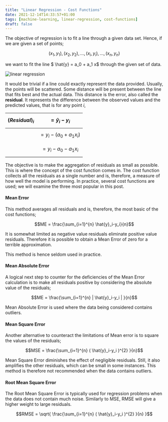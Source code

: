 ```yaml
---
title: "Linear Regression - Cost Functions"
date: 2021-12-14T14:33:57+01:00
tags: [machine-learning, linear-regression, cost-functions]
draft: false
---
```


The objective of regression is to fit a line through a given data set. Hence, if we are given a set of points;

$$ (x_1, y_1), (x_2, y_2), \dots, (x_i, y_i), \dots ,(x_n, y_n)$$

we want to fit the line $ \hat{y} = a_0 + a_1 x$ through the given set of data.

![linear regression](/post/img/ml_linear_regression.jpg)

It would be  trivial if a line could exactly represent the data provided. Usually, the points will be scattered. Some distance will be present between the line that fits best and the actual data. This distance is the error, also called the **residual**. It represents the difference between the observed values and the predicted values, that is for any point $i$,

| $$(Residual)_i$$  |$$ = \hat{y}_i-y_i$$   |
|---|---|
|   | $$= y_i -(a_0 + a_1 x_i)$$  |
|   | $$= y_i - a_0 - a_1 x_i$$  |

The objective is to make the aggregation of residuals as small as possible. This is where the concept of the cost function comes in. The cost function collects all the residuals as a single number and is, therefore, a measure of how well the model is performing. In practice, several cost functions are used; we will examine the three most popular in this post.

#### Mean Error

This method averages all residuals and is, therefore, the most basic of the cost functions;

$$ME = \frac{\sum_{i=1}^{n} \hat{y}_i-y_i}{n}$$

It is somewhat limited as negative value residuals eliminate positive value residuals. Therefore it is possible to obtain a Mean Error of zero for a terrible approximation.

This method is hence seldom used in practice.

#### Mean Absolute Error

A logical next step to counter for the deficiencies of the Mean Error calculation is to make all residuals positive by considering the absolute value of the residuals;

$$ME = \frac{\sum_{i=1}^{n} | \hat{y}_i-y_i | }{n}$$

Mean Absolute Error is used where the data being considered contains outliers.

#### Mean Square Error

Another alternative to counteract the limitations of Mean error is to square the values of the residuals;

$$MSE = \frac{\sum_{i=1}^{n} ( \hat{y}_i-y_i )^{2} }{n}$$

Mean Square Error diminishes the effect of negligible residuals. Still, it also amplifies the other residuals, which can be small in some instances.  This method is therefore not recommended when the data contains outliers.

#### Root Mean Square Error

The Root Mean Square Error is typically used for regression problems when the data does not contain much noise. Similarly to MSE, RMSE will give a higher weight to large residuals.

$$RMSE =  \sqrt{ \frac{\sum_{i=1}^{n} ( \hat{y}_i-y_i )^{2} }{n} }$$
